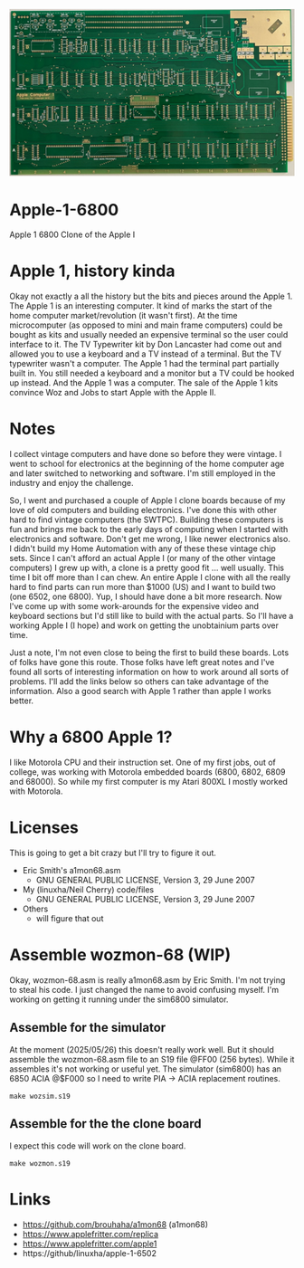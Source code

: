 ![Apple 1 reproduction PCB - Front view](Apple-1_pcb-640x375.png)

# Apple-1-6800
Apple 1 6800 Clone of the Apple I

# Apple 1, history kinda

Okay not exactly a all the history but the bits and pieces around the Apple 1. The Apple 1 is an interesting computer. It kind of marks the start of the home computer market/revolution (it wasn't first). At the time microcomputer (as opposed to mini and main frame computers) could be bought as kits and usually needed an expensive terminal so the user could interface to it. The TV Typewriter kit by Don Lancaster had come out and allowed you to use a keyboard and a TV instead of a terminal. But the TV typewriter wasn't a computer. The Apple 1 had the terminal part partially built in. You still needed a keyboard and a monitor but a TV could be hooked up instead. And the Apple 1 was a computer. The sale of the Apple 1 kits convince Woz and Jobs to start Apple with the Apple II.

# Notes

I collect vintage computers and have done so before they were vintage. I went to school for electronics at the beginning of the home computer age and later switched to networking and software. I'm still employed in the industry and enjoy the challenge.

So, I went and purchased a couple of Apple I clone boards because of my love of old computers and building electronics. I've done this with other hard to find vintage computers (the SWTPC). Building these computers is fun and brings me back to the early days of computing when I started with electronics and software. Don't get me wrong, I like newer electronics also. I didn't build my Home Automation with any of these these vintage chip sets. Since I can't afford an actual Apple I (or many of the other vintage computers) I grew up with, a clone is a pretty good fit ... well usually. This time I bit off more than I can chew. An entire Apple I clone with all the really hard to find parts can run more than $1000 (US) and I want to build two (one 6502, one 6800). Yup, I should have done a bit more research. Now I've come up with some work-arounds for the expensive video and keyboard sections but I'd still like to build with the actual parts. So I'll have a working Apple I (I hope) and work on getting the unobtainium parts over time. 

Just a note, I'm not even close to being the first to build these boards. Lots of folks have gone this route. Those folks have left great notes and I've found all sorts of interesting information on how to work around all sorts of problems. I'll add the links below so others can take advantage of the information. Also a good search with Apple 1 rather than apple I works better.

# Why a 6800 Apple 1?

I like Motorola CPU and their instruction set. One of my first jobs, out of college, was working with Motorola embedded boards (6800, 6802, 6809 and 68000). So while my first computer is my Atari 800XL I mostly worked with Motorola.

# Licenses

This is going to get a bit crazy but I'll try to figure it out.

- Eric Smith's a1mon68.asm
  - GNU GENERAL PUBLIC LICENSE, Version 3, 29 June 2007
- My (linuxha/Neil Cherry) code/files
  - GNU GENERAL PUBLIC LICENSE, Version 3, 29 June 2007
- Others
  - will figure that out
  
# Assemble wozmon-68 (WIP)

Okay, wozmon-68.asm is really a1mon68.asm by Eric Smith. I'm not trying to steal his code. I just changed the name to avoid confusing myself. I'm working on getting it running under the sim6800 simulator.

## Assemble for the simulator

At the moment (2025/05/26) this doesn't really work well. But it should assemble the wozmon-68.asm file to an S19 file @FF00 (256 bytes). While it assembles it's not working or useful yet. The simulator (sim6800) has an 6850 ACIA @$F000 so I need to write PIA -> ACIA replacement routines.

```
make wozsim.s19
```

## Assemble for the the clone board

I expect this code will work on the clone board.

```
make wozmon.s19
```

# Links

- https://github.com/brouhaha/a1mon68 (a1mon68)
- https://www.applefritter.com/replica
- https://www.applefritter.com/apple1
- https://github/linuxha/apple-1-6502
